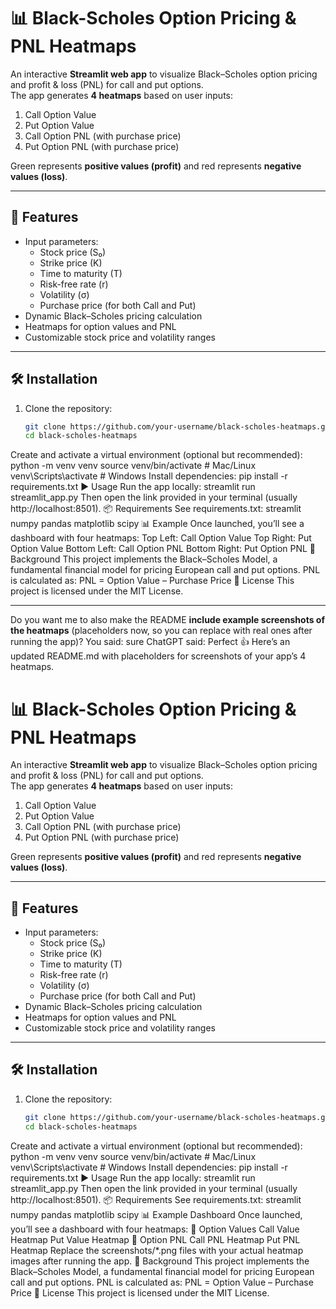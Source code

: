 # 📊 Black-Scholes Option Pricing & PNL Heatmaps

An interactive **Streamlit web app** to visualize Black–Scholes option pricing and profit & loss (PNL) for call and put options.  
The app generates **4 heatmaps** based on user inputs:  

1. Call Option Value  
2. Put Option Value  
3. Call Option PNL (with purchase price)  
4. Put Option PNL (with purchase price)  

Green represents **positive values (profit)** and red represents **negative values (loss)**.

---

## 🚀 Features
- Input parameters:
  - Stock price (S₀)  
  - Strike price (K)  
  - Time to maturity (T)  
  - Risk-free rate (r)  
  - Volatility (σ)  
  - Purchase price (for both Call and Put)  
- Dynamic Black–Scholes pricing calculation  
- Heatmaps for option values and PNL  
- Customizable stock price and volatility ranges  

---

## 🛠️ Installation

1. Clone the repository:
   ```bash
   git clone https://github.com/your-username/black-scholes-heatmaps.git
   cd black-scholes-heatmaps
Create and activate a virtual environment (optional but recommended):
python -m venv venv
source venv/bin/activate   # Mac/Linux
venv\Scripts\activate      # Windows
Install dependencies:
pip install -r requirements.txt
▶️ Usage
Run the app locally:
streamlit run streamlit_app.py
Then open the link provided in your terminal (usually http://localhost:8501).
📦 Requirements
See requirements.txt:
streamlit
numpy
pandas
matplotlib
scipy
📊 Example
Once launched, you’ll see a dashboard with four heatmaps:
Top Left: Call Option Value
Top Right: Put Option Value
Bottom Left: Call Option PNL
Bottom Right: Put Option PNL
📖 Background
This project implements the Black–Scholes Model, a fundamental financial model for pricing European call and put options.
PNL is calculated as:
PNL = Option Value – Purchase Price
📝 License
This project is licensed under the MIT License.

---

Do you want me to also make the README **include example screenshots of the heatmaps** (placeholders now, so you can replace with real ones after running the app)?
You said:
sure 
ChatGPT said:
Perfect 👍 Here’s an updated README.md with placeholders for screenshots of your app’s 4 heatmaps.
# 📊 Black-Scholes Option Pricing & PNL Heatmaps

An interactive **Streamlit web app** to visualize Black–Scholes option pricing and profit & loss (PNL) for call and put options.  
The app generates **4 heatmaps** based on user inputs:  

1. Call Option Value  
2. Put Option Value  
3. Call Option PNL (with purchase price)  
4. Put Option PNL (with purchase price)  

Green represents **positive values (profit)** and red represents **negative values (loss)**.

---

## 🚀 Features
- Input parameters:
  - Stock price (S₀)  
  - Strike price (K)  
  - Time to maturity (T)  
  - Risk-free rate (r)  
  - Volatility (σ)  
  - Purchase price (for both Call and Put)  
- Dynamic Black–Scholes pricing calculation  
- Heatmaps for option values and PNL  
- Customizable stock price and volatility ranges  

---

## 🛠️ Installation

1. Clone the repository:
   ```bash
   git clone https://github.com/your-username/black-scholes-heatmaps.git
   cd black-scholes-heatmaps
Create and activate a virtual environment (optional but recommended):
python -m venv venv
source venv/bin/activate   # Mac/Linux
venv\Scripts\activate      # Windows
Install dependencies:
pip install -r requirements.txt
▶️ Usage
Run the app locally:
streamlit run streamlit_app.py
Then open the link provided in your terminal (usually http://localhost:8501).
📦 Requirements
See requirements.txt:
streamlit
numpy
pandas
matplotlib
scipy
📊 Example Dashboard
Once launched, you’ll see a dashboard with four heatmaps:
🔹 Option Values
Call Value Heatmap
Put Value Heatmap
🔹 Option PNL
Call PNL Heatmap
Put PNL Heatmap
Replace the screenshots/*.png files with your actual heatmap images after running the app.
📖 Background
This project implements the Black–Scholes Model, a fundamental financial model for pricing European call and put options.
PNL is calculated as:
PNL = Option Value – Purchase Price
📝 License
This project is licensed under the MIT License.
